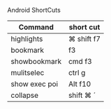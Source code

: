 Android ShortCuts

| Command 		  |	short cut 	  |
| ------------- | ------------- |
| highlights	  | ⌘ shift f7	  |
| bookmark 		  | f3 			      | 		
| showbookmark  | cmd  f3 		  | 	
| mulitselec	  | ctrl  g 		  |
| show exec poi | Alt   f10     |
| collapse		  | shift ⌘  ´    |
